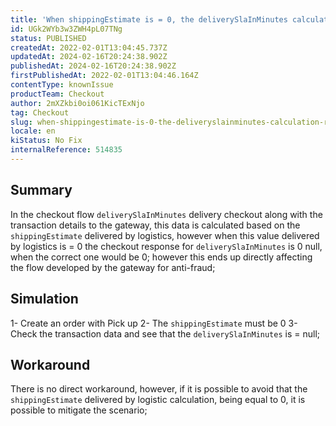 ```yaml
---
title: 'When shippingEstimate is = 0, the deliverySlaInMinutes calculation returns null'
id: UGk2WYb3w3ZWH4pL07TNg
status: PUBLISHED
createdAt: 2022-02-01T13:04:45.737Z
updatedAt: 2024-02-16T20:24:38.902Z
publishedAt: 2024-02-16T20:24:38.902Z
firstPublishedAt: 2022-02-01T13:04:46.164Z
contentType: knownIssue
productTeam: Checkout
author: 2mXZkbi0oi061KicTExNjo
tag: Checkout
slug: when-shippingestimate-is-0-the-deliveryslainminutes-calculation-returns-null
locale: en
kiStatus: No Fix
internalReference: 514835
---
```


## Summary


In the checkout flow `deliverySlaInMinutes` delivery checkout along with the transaction details to the gateway, this data is calculated based on the `shippingEstimate` delivered by logistics, however when this value delivered by logistics is = 0 the checkout response for `deliverySlaInMinutes` is 0 null, when the correct one would be 0; however this ends up directly affecting the flow developed by the gateway for anti-fraud;



## Simulation


1- Create an order with Pick up
2- The `shippingEstimate` must be 0
3- Check the transaction data and see that the `deliverySlaInMinutes` is = null;




## Workaround


There is no direct workaround, however, if it is possible to avoid that the `shippingEstimate` delivered by logistic calculation, being equal to 0, it is possible to mitigate the scenario;

